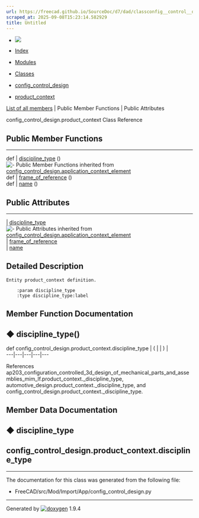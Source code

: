 ```yaml
---
url: https://freecad.github.io/SourceDoc/d7/dad/classconfig__control__design_1_1product__context.html
scraped_at: 2025-09-08T15:23:14.582929
title: Untitled
---
```


  * [ ![](https://www.freecad.org/svg/logo-freecad.svg) ](https://freecadweb.org "FreeCAD")
  * [Index](../../index.html "Index")
  * [Modules](../../modules.html "Modules list")
  * [Classes](../../annotated.html "Annotated list")

  * [config_control_design](../../d4/d07/namespaceconfig__control__design.html)
  * [product_context](../../d7/dad/classconfig__control__design_1_1product__context.html)

[List of all members](../../dd/d65/classconfig__control__design_1_1product__context-members.html) | Public Member Functions | Public Attributes

config_control_design.product_context Class Reference

##  Public Member Functions  
  
---  
def | [discipline_type](../../d7/dad/classconfig__control__design_1_1product__context.html#a2153d80204f6c286fea86375feadd101) ()  
![-](../../closed.png) Public Member Functions inherited from
[config_control_design.application_context_element](../../dd/d0e/classconfig__control__design_1_1application__context__element.html)  
def | [frame_of_reference](../../dd/d0e/classconfig__control__design_1_1application__context__element.html#acb744c03e6aeca2c10dc1611148dfe16) ()  
def | [name](../../dd/d0e/classconfig__control__design_1_1application__context__element.html#ad5d1498fdbb2709ddce887473523d9f5) ()  
  
##  Public Attributes  
  
---  
|
[discipline_type](../../d7/dad/classconfig__control__design_1_1product__context.html#ac32da4b2e7d8be9e7634b97f6ecc1e1d)  
![-](../../closed.png) Public Attributes inherited from
[config_control_design.application_context_element](../../dd/d0e/classconfig__control__design_1_1application__context__element.html)  
|
[frame_of_reference](../../dd/d0e/classconfig__control__design_1_1application__context__element.html#a00f3e9ecf95702528d54beca53352f5d)  
|
[name](../../dd/d0e/classconfig__control__design_1_1application__context__element.html#a3a4082d0a1d04db0943d9397b2aa5ac8)  
  
## Detailed Description

    
    
    Entity product_context definition.
    
        :param discipline_type
        :type discipline_type:label

## Member Function Documentation

## ◆ discipline_type()

def config_control_design.product_context.discipline_type  | ( | | ) |   
---|---|---|---|---  
  
References
ap203_configuration_controlled_3d_design_of_mechanical_parts_and_assemblies_mim_lf.product_context._discipline_type,
automotive_design.product_context._discipline_type, and
config_control_design.product_context._discipline_type.

## Member Data Documentation

## ◆ discipline_type

config_control_design.product_context.discipline_type  
---  
  
* * *

The documentation for this class was generated from the following file:

  * FreeCAD/src/Mod/Import/App/config_control_design.py

* * *

Generated by
[![doxygen](../../doxygen.svg)](https://www.doxygen.org/index.html) 1.9.4

